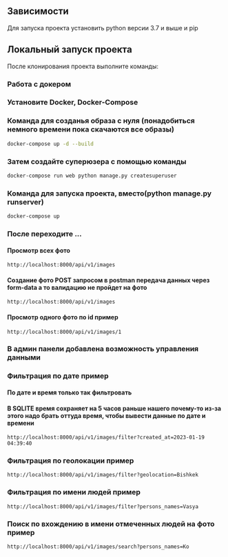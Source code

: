 
## Зависимости

Для запуска проекта установить python версии 3.7 и выше и pip

## Локальный запуск проекта

После клонирования проекта выполните команды:

### Работа  с докером

### Установите Docker, Docker-Compose

### Команда для созданья образа с нуля (понадобиться немного времени пока скачаются все образы)
```bash 
docker-compose up -d --build
```
### Затем создайте суперюзера с помощью команды
```bash
docker-compose run web python manage.py createsuperuser

```

### Команда для запуска проекта, вместо(python manage.py runserver)
```bash
docker-compose up
```
### После переходите ...

#### Просмотр всех фото 

```
http://localhost:8000/api/v1/images
```

#### Создание фото POST запросом в postman передача данных через form-data а то валидацию не пройдет на фото

```
http://localhost:8000/api/v1/images
```

#### Просмотр одного фото по id пример

```
http://localhost:8000/api/v1/images/1
```

### В админ панели добавлена возможность управления данными

### Фильтрация по дате пример
#### По дате и время только так фильтровать
#### В SQLITE время сохраняет на 5 часов раньше нашего почему-то из-за этого надо брать оттуда время, чтобы вывести данные по дате и времени
```
http://localhost:8000/api/v1/images/filter?created_at=2023-01-19 04:39:40
```

### Фильтрация по геолокации пример

```
http://localhost:8000/api/v1/images/filter?geolocation=Bishkek
```

### Фильтрация по имени людей пример

```
http://localhost:8000/api/v1/images/filter?persons_names=Vasya
```

### Поиск по вхождению в имени отмеченных людей на фото пример

```
http://localhost:8000/api/v1/images/search?persons_names=Ko
```


